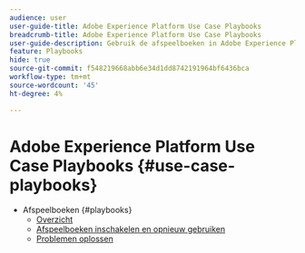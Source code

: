 ```yaml
---
audience: user
user-guide-title: Adobe Experience Platform Use Case Playbooks
breadcrumb-title: Adobe Experience Platform Use Case Playbooks
user-guide-description: Gebruik de afspeelboeken in Adobe Experience Platform om elementen te genereren en aan de slag te gaan met verschillende gevallen van marketinggebruik.
feature: Playbooks
hide: true
source-git-commit: f548219668abb6e34d1dd8742191964bf6436bca
workflow-type: tm+mt
source-wordcount: '45'
ht-degree: 4%

---
```



# Adobe Experience Platform Use Case Playbooks {#use-case-playbooks}

* Afspeelboeken {#playbooks}
   * [Overzicht](/help/use-case-playbooks/playbooks/overview.md)
   * [Afspeelboeken inschakelen en opnieuw gebruiken](/help/use-case-playbooks/playbooks/ui-guide.md)
   * [Problemen oplossen](/help/use-case-playbooks/playbooks/troubleshooting.md)